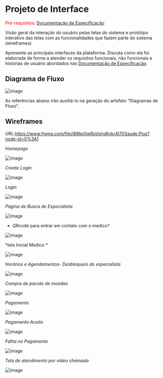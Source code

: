 
# Projeto de Interface

<span style="color:red">Pré-requisitos: <a href="2-Especificação do Projeto.md"> Documentação de Especificação</a></span>

Visão geral da interação do usuário pelas telas do sistema e protótipo interativo das telas com as funcionalidades que fazem parte do sistema (wireframes).

 Apresente as principais interfaces da plataforma. Discuta como ela foi elaborada de forma a atender os requisitos funcionais, não funcionais e histórias de usuário abordados nas <a href="2-Especificação do Projeto.md"> Documentação de Especificação</a>.

## Diagrama de Fluxo
![image](https://user-images.githubusercontent.com/65242472/135946325-58191c58-d3b8-4d3c-a435-330a0e1fb68f.png)

As referências abaixo irão auxiliá-lo na geração do artefato “Diagramas de Fluxo”.



## Wireframes
URL:https://www.figma.com/file/iB8kp1jwRoVshgRvkr4t7l/Saude.Plus?node-id=0%3A1

*Homepage*

![image](https://user-images.githubusercontent.com/83511889/135773986-c949d07c-92c8-4524-91b4-558fc15c6303.png)

*Create Login*

![image](https://user-images.githubusercontent.com/83511889/135773999-8ecb823d-12a5-456d-a9e3-826b5ea7ae5d.png)

*Login*

![image](https://user-images.githubusercontent.com/83511889/135774009-45928952-cfd0-4655-9373-5d0f65c6dc0e.png)


*Página de Busca de Especialista*

![image](https://user-images.githubusercontent.com/83511889/135774030-a93d1ae6-3bf7-4404-bcab-619886f40c83.png)

* QRcode para entrar em contato com o medico*

![image](https://user-images.githubusercontent.com/65242472/135941417-8fb30d33-f600-4715-b62e-df797ad8225a.png)


*tela Inicial Medico * 

![image](https://user-images.githubusercontent.com/65242472/135941497-bc458ee4-f1e1-4b54-b517-1409fe0c2473.png)


*Horários e Agendamentos- Desbloqueio do especialista*

![image](https://user-images.githubusercontent.com/83511889/135774047-f53ab642-1283-40ec-a92b-64c5c593212b.png)

*Compra de pacote de moedas*

![image](https://user-images.githubusercontent.com/83511889/135774061-f79b9b1f-485c-42c4-931f-0e332cc6cc09.png)


*Pagamento*

![image](https://user-images.githubusercontent.com/83511889/135774075-e1ecde7a-d5d4-44e1-b87d-af0ce28b71fe.png)


*Pagamento Aceito* 

![image](https://user-images.githubusercontent.com/65242472/135941292-72c65681-2bbd-4714-a4be-5cc4b54e1ac4.png)

*Falha no Pagamento* 

![image](https://user-images.githubusercontent.com/65242472/135941323-cd25ef8e-c7b9-4a74-b737-4fe1ea1b30cc.png)

*Tela de atendimento por vídeo chamada*

![image](https://user-images.githubusercontent.com/83511889/135946690-ec9bdd99-5986-4e00-b937-782fe84d6a2d.png)


